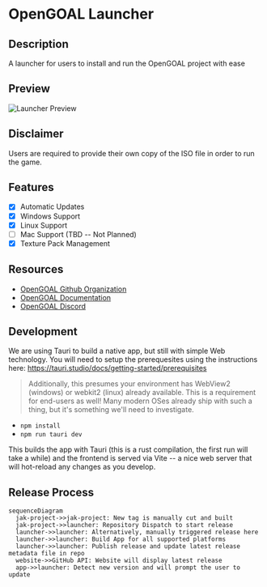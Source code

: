 # OpenGOAL Launcher

## Description

A launcher for users to install and run the OpenGOAL project with ease

## Preview

![Launcher Preview](https://user-images.githubusercontent.com/86533397/193725375-a75dbeb0-d9f3-4e14-bf67-d872f89d11c2.png)

## Disclaimer

Users are required to provide their own copy of the ISO file in order to run the game.

## Features

- [x] Automatic Updates
- [x] Windows Support
- [x] Linux Support
- [ ] Mac Support (TBD -- Not Planned)
- [x] Texture Pack Management

## Resources

- [OpenGOAL Github Organization](https://github.com/open-goal/)
- [OpenGOAL Documentation](https://opengoal.dev/)
- [OpenGOAL Discord](https://discord.gg/twBEFbMnqw)

## Development

We are using Tauri to build a native app, but still with simple Web technology. You will need to setup the prerequesites using the instructions here: https://tauri.studio/docs/getting-started/prerequisites

> Additionally, this presumes your environment has WebView2 (windows) or webkit2 (linux) already available. This is a requirement for end-users as well! Many modern OSes already ship with such a thing, but it's something we'll need to investigate.

- `npm install`
- `npm run tauri dev`

This builds the app with Tauri (this is a rust compilation, the first run will take a while) and the frontend is served via Vite -- a nice web server that will hot-reload any changes as you develop.

## Release Process

```mermaid
sequenceDiagram
  jak-project->>jak-project: New tag is manually cut and built
  jak-project->>launcher: Repository Dispatch to start release
  launcher->>launcher: Alternatively, manually triggered release here
  launcher->>launcher: Build App for all supported platforms
  launcher->>launcher: Publish release and update latest release metadata file in repo
  website->>GitHub API: Website will display latest release
  app->>launcher: Detect new version and will prompt the user to update
```
